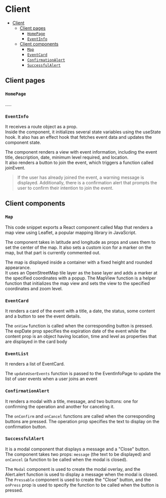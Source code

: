# Client 
- [Client](#client)
  - [Client pages](#client-pages)
    - [`HomePage`](#homepage)
    - [`EventInfo`](#eventinfo)
  - [Client components](#client-components)
    - [`Map`](#map)
    - [`EventCard`](#eventcard)
    - [`ConfirmationAlert`](#confirmationalert)
    - [`SuccessfulAlert`](#successfulalert)

## Client pages
### `HomePage`
.....

### `EventInfo`
It receives a route object as a prop.  
Inside the component, it initializes several state variables using the useState hook. It also has an effect hook that fetches event data and updates the component state. 

The component renders a view with event information, including the event title, description, date, minimum level required, and location.  
It also renders a button to join the event, which triggers a function called joinEvent. 

>If the user has already joined the event, a warning message is displayed. Additionally, there is a confirmation alert that prompts the user to confirm their intention to join the event.

## Client components
### `Map`
This code snippet exports a React component called Map that renders a map view using Leaflet, a popular mapping library in JavaScript. 

The component takes in latitude and longitude as props and uses them to set the center of the map. It also sets a custom icon for a marker on the map, but that part is currently commented out. 

The map is displayed inside a container with a fixed height and rounded appearance.  
It uses an OpenStreetMap tile layer as the base layer and adds a marker at the specified coordinates with a popup. The MapView function is a helper function that initializes the map view and sets the view to the specified coordinates and zoom level.

### `EventCard`
It renders a card of the event with a title, a date, the status, some content and a button to see the event details.

The `onView` function is called when the corresponding button is pressed. The expDate prop specifies the expiration date of the event while the content prop is an object having location, time and level as properties that are displayed in the card body

### `EventList`
It renders a list of EventCard.

The `updateUserEvents` function is passed to the EventInfoPage to update the list of user events when a user joins an event

### `ConfirmationAlert`
It renders a modal with a title, message, and two buttons: one for confirming the operation and another for canceling it. 

The `onConfirm` and `onCancel` functions are called when the corresponding buttons are pressed. The operation prop specifies the text to display on the confirmation button.

### `SuccessfulAlert`
 It is a modal component that displays a message and a "Close" button.  
 The component takes two props: `message` (the text to be displayed) and `onCancel` (a function to be called when the modal is closed). 
 
 The `Modal` component is used to create the modal overlay, and the Alert.alert function is used to display a message when the modal is closed. The `Pressable` component is used to create the "Close" button, and the `onPress` prop is used to specify the function to be called when the button is pressed.